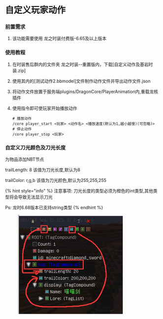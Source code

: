 # 自定义玩家动作

### 前置需求

1. 该功能需要使用  龙之时装付费版-6.65及以上版本

### 使用教程

1. 在时装售后群内的文件夹 龙之时装--重置版内，下载\[自定义动作及基岩时装.zip]
2. 使用其内的\[测试动作2.bbmodel]文件制作动作文件并导出动作文件.json
3. 将动作文件放置于服务端plugins/DragonCore/PlayerAnimation内,重载龙核插件
4.  使用指令即可使玩家开始播放动作

    ```
    # 播放动作
    /core player_start <玩家> <动作名> <播放速度(默认为1,越小越慢)(可忽略)>
    # 停止动作
    /core player_stop <玩家>
    ```



### 自定义刀光颜色及刀光长度

为物品添加NBT节点

trailLength: 8   该值为刀光长度,默认为8

trailColor: r,g,b   该值为刀光颜色,默认为255,255,255

{% hint style="info" %}
注意事项: 刀光长度的类型必须为橙色的int类型,其他类型将会导致无法显示刀光

Ps: 龙时6.68版本已支持string类型
{% endhint %}

<figure><img src="../.gitbook/assets/NA{3W4A]S_(}WNX73TB%$C7.png" alt=""><figcaption></figcaption></figure>
